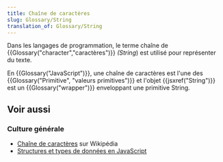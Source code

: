 ```yaml
---
title: Chaîne de caractères
slug: Glossary/String
translation_of: Glossary/String
---
```


Dans les langages de programmation, le terme chaîne de {{Glossary("character","caractères")}} _(String_) est utilisé pour représenter du texte.

En {{Glossary("JavaScript")}}, une chaîne de caractères est l'une des {{Glossary("Primitive", "valeurs primitives")}} et l'objet {{jsxref("String")}} est un {{Glossary("wrapper")}} enveloppant une primitive String.

## Voir aussi

### Culture générale

- [Chaîne de caractères](https://fr.wikipedia.org/wiki/Chaîne_de_caractères) sur Wikipédia
- [Structures et types de données en JavaScript](</fr/docs/Web/JavaScript/Structures_de_données#Le_type_chaîne_de_caractères_(String)>)
